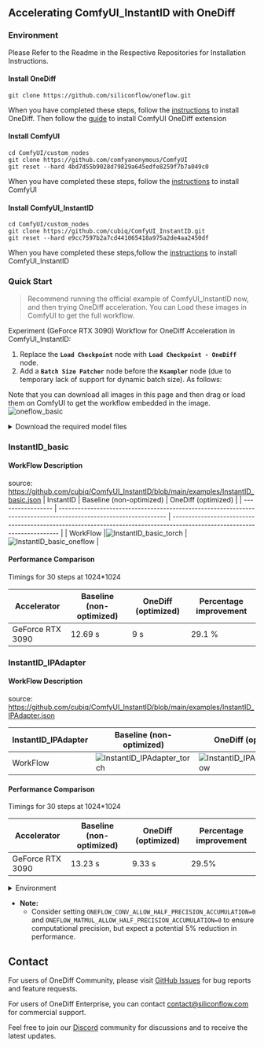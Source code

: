 ## Accelerating ComfyUI_InstantID with OneDiff
### Environment
Please Refer to the Readme in the Respective Repositories for Installation Instructions.
#### Install OneDiff

```
git clone https://github.com/siliconflow/oneflow.git
```
When you have completed these steps, follow the [instructions](https://github.com/siliconflow/onediff) to install OneDiff.
Then follow the [guide](https://github.com/siliconflow/onediff/blob/0819aa41c8a910add96400265f3165f9d8d3634c/onediff_comfy_nodes/README.md?plain=1#L86) to install ComfyUI OneDiff extension

#### Install ComfyUI

```
cd ComfyUI/custom_nodes
git clone https://github.com/comfyanonymous/ComfyUI
git reset --hard 4bd7d55b9028d79829a645edfe8259f7b7a049c0
```
When you have completed these steps, follow the [instructions](https://github.com/comfyanonymous/ComfyUI) to install ComfyUI
  
#### Install ComfyUI_InstantID

```
cd ComfyUI/custom_nodes
git clone https://github.com/cubiq/ComfyUI_InstantID.git
git reset --hard e9cc7597b2a7cd441065418a975a2de4aa2450df
```
When you have completed these steps,follow the [instructions](https://github.com/cubiq/ComfyUI_InstantID) to install ComfyUI_InstantID

### Quick Start

> Recommend running the official example of ComfyUI_InstantID now, and then trying OneDiff acceleration. 
> You can Load these images in ComfyUI to get the full workflow.

Experiment (GeForce RTX 3090) Workflow for OneDiff Acceleration in ComfyUI_InstantID:

1. Replace the **`Load Checkpoint`** node with **`Load Checkpoint - OneDiff`** node. 
2. Add a **`Batch Size Patcher`** node before the **`Ksampler`** node (due to temporary lack of support for dynamic batch size).
As follows:

Note that you can download all images in this page and then drag or load them on ComfyUI to get the workflow embedded in the image.
![oneflow_basic](https://github.com/siliconflow/oneflow/assets/117806079/81016bd8-3ec8-457f-850f-9c486bfd2d0c)


<details close>
<summary> Download the required model files </summary>

InstantID requires `insightface`, you need to add it to your libraries together with `onnxruntime` and `onnxruntime-gpu`.

The InsightFace model is **antelopev2** (not the classic buffalo_l). Download the models (for example from [here](https://drive.google.com/file/d/18wEUfMNohBJ4K3Ly5wpTejPfDzp-8fI8/view?usp=sharing) or [here](https://huggingface.co/MonsterMMORPG/tools/tree/main)), unzip and place them in the `ComfyUI/models/insightface/models/antelopev2` directory.


##### For NA/EU users
```shell
cd ComfyUI
# Load Checkpoint
wget -O models/checkpoints/sd_xl_base_1.0.safetensors https://huggingface.co/stabilityai/stable-diffusion-xl-base-1.0/resolve/main/sd_xl_base_1.0.safetensors

# Load InstantID Model
mkdir -p models/instantid
wget -O models/instantid/ip-adapter.bin https://huggingface.co/InstantX/InstantID/resolve/main/ip-adapter.bin


# Load ControlNet Model
wget -O models/controlnet/diffusion_pytorch_model.safetensors https://huggingface.co/InstantX/InstantID/resolve/main/ControlNetModel/diffusion_pytorch_model.safetensors

```

##### For CN users
```shell
cd ComfyUI
wget -O models/checkpoints/sd_xl_base_1.0.safetensors https://hf-mirror.com/stabilityai/stable-diffusion-xl-base-1.0/resolve/main/sd_xl_base_1.0.safetensors

# Load InstantID Model
mkdir -p models/instantid
wget -O models/instantid/ip-adapter.bin https://hf-mirror.com/InstantX/InstantID/resolve/main/ip-adapter.bin

# Load ControlNet Model
wget -O models/controlnet/diffusion_pytorch_model.safetensors https://hf-mirror.com/InstantX/InstantID/resolve/main/ControlNetModel/diffusion_pytorch_model.safetensors
```

</details>


### InstantID_basic
#### WorkFlow Description
source: https://github.com/cubiq/ComfyUI_InstantID/blob/main/examples/InstantID_basic.json
| InstantID | Baseline (non-optimized)                                                                                         | OneDiff (optimized)                                                                                                      |
| ----------------- | ---------------------------------------------------------------------------------------------------------------- | ------------------------------------------------------------------------------------------------------------------------ |
| WorkFlow          |![InstantID_basic_torch](https://github.com/siliconflow/sd-team/assets/117806079/d649539c-7e8e-449f-b7b5-08622e6f93cc) |![InstantID_basic_oneflow](https://github.com/siliconflow/sd-team/assets/117806079/c752ca4b-7d81-49b4-915a-9c3088227e9d)
|
#### Performance Comparison

Timings for 30 steps at 1024*1024

| Accelerator           | Baseline (non-optimized) | OneDiff (optimized) | Percentage improvement |
| --------------------- | ------------------------ | ------------------- | ---------------------- |
| GeForce RTX 3090 |  12.69 s                   | 9 s              |    29.1 %          |

### InstantID_IPAdapter
#### WorkFlow Description
source: https://github.com/cubiq/ComfyUI_InstantID/blob/main/examples/InstantID_IPAdapter.json

| InstantID_IPAdapter | Baseline (non-optimized)                                                                                         | OneDiff (optimized)                                                                                                      |
| ----------------- | ---------------------------------------------------------------------------------------------------------------- | ------------------------------------------------------------------------------------------------------------------------ |
| WorkFlow          |![InstantID_IPAdapter_torch](https://github.com/siliconflow/sd-team/assets/117806079/ba4ba6a9-f9d8-4921-85dd-be00c72f20a6) | ![InstantID_IPAdapter_oneflow](https://github.com/siliconflow/sd-team/assets/117806079/46533f74-7634-4839-8c3e-c555c78eca63) |

#### Performance Comparison

Timings for 30 steps at 1024*1024

| Accelerator           | Baseline (non-optimized) | OneDiff (optimized) | Percentage improvement |
| --------------------- | ------------------------ | ------------------- | ---------------------- |
| GeForce RTX 3090 |   13.23 s                   |  9.33 s              |   29.5%                |

<details close> 
<summary> Environment </summary>

- ComfyUI:
  - github: https://github.com/comfyanonymous/ComfyUI
  - commit: 2d4164271634476627aae31fbec251ca748a0ae0 
  - Date:   Wed May 15 02:40:06 2024 -0400
 
- ComfyUI_IPAdapter_plus:
  - github: https://github.com/cubiq/ComfyUI_IPAdapter_plus
  - commit 20125bf9394b1bc98ef3228277a31a3a52c72fc2 
  - Date:   Wed May 8 16:10:20 2024 +0200

- ComfyUI_InstantID:
  - github: https://github.com/cubiq/ComfyUI_InstantID
  - commit d8c70a0cd8ce0d4d62e78653674320c9c3084ec1 
  - Date:   Wed May 8 16:55:55 2024 +0200

- OneDiff:
  - github: https://github.com/siliconflow/onediff 

    ```shell
    # install onediff
    git clone https://github.com/siliconflow/onediff.git
    cd onediff && pip install -e .
    
    # install onediff_comfy_nodes
    ln -s $(pwd)/onediff_comfy_nodes path/to/ComfyUI/custom_nodes/
    # or
    # cp -r onediff_comfy_nodes path/to/ComfyUI/custom_nodes/
    ```
-  torch 2.3.0

</details> 


- **Note:**
   - Consider setting `ONEFLOW_CONV_ALLOW_HALF_PRECISION_ACCUMULATION=0` and `ONEFLOW_MATMUL_ALLOW_HALF_PRECISION_ACCUMULATION=0` to ensure computational precision, but expect a potential 5% reduction in performance.

## Contact

For users of OneDiff Community, please visit [GitHub Issues](https://github.com/siliconflow/onediff/issues) for bug reports and feature requests.

For users of OneDiff Enterprise, you can contact contact@siliconflow.com for commercial support.

Feel free to join our [Discord](https://discord.gg/RKJTjZMcPQ) community for discussions and to receive the latest updates.